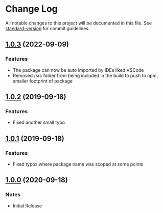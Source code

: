 # Change Log

All notable changes to this project will be documented in this file. See [standard-version](https://github.com/conventional-changelog/standard-version) for commit guidelines.

<a name="1.0.3"></a>
## [1.0.3](https://github.com/SanjayDookhoo/nodejs-better-console/compare/v1.0.2...v1.0.3) (2022-09-09)


### Features

* The package can now be auto imported by IDEs liked VSCode
* Removed /src folder from being included in the build to push to npm, smaller footprint of package

<a name="1.0.2"></a>
## [1.0.2](https://github.com/SanjayDookhoo/nodejs-better-console/compare/v1.0.1...v1.0.2) (2019-09-18)


### Features

* Fixed another small typo


<a name="1.0.1"></a>
## [1.0.1](https://github.com/SanjayDookhoo/nodejs-better-console/compare/v1.0.0...v1.0.1) (2019-09-18)


### Features

* Fixed typos where package name was scoped at some points


<a name="1.0.0"></a>
## [1.0.0](https://github.com/SanjayDookhoo/nodejs-better-console/tree/v1.0.0) (2020-09-18)


### Notes

* Initial Release
